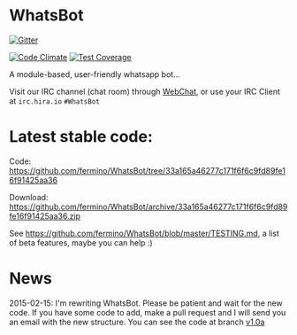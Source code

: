 WhatsBot
========

[![Gitter](https://badges.gitter.im/Join%20Chat.svg)](https://gitter.im/fermino/WhatsBot)

[![Code Climate](https://codeclimate.com/github/fermino/WhatsBot/badges/gpa.svg)](https://codeclimate.com/github/fermino/WhatsBot) [![Test Coverage](https://codeclimate.com/github/fermino/WhatsBot/badges/coverage.svg)](https://codeclimate.com/github/fermino/WhatsBot)

A module-based, user-friendly whatsapp bot...

Visit our IRC channel (chat room) through [WebChat](https://webchat.hira.io/?nick=UserWeb?#WhatsBot), or use your IRC Client at `irc.hira.io` `#WhatsBot`

Latest stable code: 
===================

Code: <https://github.com/fermino/WhatsBot/tree/33a165a46277c171f6f6c9fd89fe16f91425aa36>

Download: <https://github.com/fermino/WhatsBot/archive/33a165a46277c171f6f6c9fd89fe16f91425aa36.zip>

See <https://github.com/fermino/WhatsBot/blob/master/TESTING.md>, a list of beta features, maybe you can help :)

News
====

2015-02-15: I'm rewriting WhatsBot. Please be patient and wait for the new code. If you have some code to add, make a pull request and I will send you an email with the new structure. 
You can see the code at branch [v1.0a](https://github.com/fermino/WhatsBot/tree/v1.0a)
